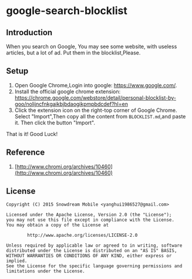 # google-search-blocklist

## Introduction
When you search on Google, You may see some website, with useless articles, but a lot of ad.
Put them in the blocklist,Please.

## Setup
1. Open Google Chrome,Login into google: https://www.google.com/.
1. Install the official google chrome extension: https://chrome.google.com/webstore/detail/personal-blocklist-by-goo/nolijncfnkgaikbjbdaogikpmpbdcdef?hl=en
1. Click the extension icon on the right-top corner of Google Chrome. Select "Import",Then copy all the content from `BLOCKLIST.md`,and paste it. Then click the button "Import".

That is it! Good Luck!

## Reference
1. [http://www.chromi.org/archives/10460](http://www.chromi.org/archives/10460)

## License
```
Copyright (C) 2015 Snowdream Mobile <yanghui1986527@gmail.com>

Licensed under the Apache License, Version 2.0 (the "License");
you may not use this file except in compliance with the License.
You may obtain a copy of the License at

        http://www.apache.org/licenses/LICENSE-2.0

Unless required by applicable law or agreed to in writing, software
distributed under the License is distributed on an "AS IS" BASIS,
WITHOUT WARRANTIES OR CONDITIONS OF ANY KIND, either express or implied.
See the License for the specific language governing permissions and
limitations under the License.
```
